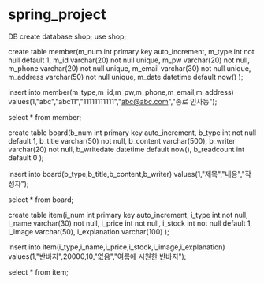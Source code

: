 # spring_project

DB
create database shop;
use shop;

create table member(m_num int primary key auto_increment,
					m_type int not null default 1,
                    m_id varchar(20) not null unique,
                    m_pw varchar(20) not null,
                    m_phone varchar(20) not null unique,
                    m_email  varchar(30) not null unique,
                    m_address varchar(50) not null unique,
                    m_date datetime default now()
                    );
                    
insert into member(m_type,m_id,m_pw,m_phone,m_email,m_address)
			values(1,"abc","abc11","11111111111","abc@abc.com","종로 인사동");
            
select * from member;

create table board(b_num int primary key auto_increment,
					b_type int not null default 1,
                    b_title varchar(50) not null,
                    b_content varchar(500),
                    b_writer varchar(20) not null,
                    b_writedate datetime default now(),
                    b_readcount int default 0
                    );
                    
insert into board(b_type,b_title,b_content,b_writer)
			values(1,"제목","내용","작성자");
            
select * from board;

create table item(i_num int primary key auto_increment,
					i_type int not null,
					i_name varchar(30) not null,
                    i_price int not null,
                    i_stock int not null default 1,
                    i_image varchar(50),
                    i_explanation varchar(100) 
                    );

insert into item(i_type,i_name,i_price,i_stock,i_image,i_explanation)
			values(1,"반바지",20000,10,"없음","여름에 시원한 반바지");
            
select * from item;
